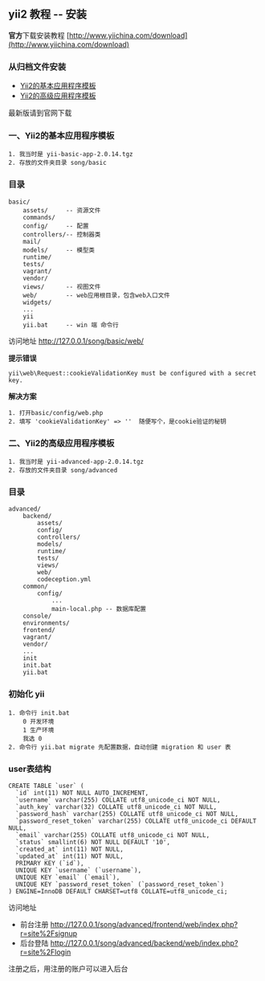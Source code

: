 ## yii2 教程 -- 安装

**官方**下载安装教程
[http://www.yiichina.com/download](http://www.yiichina.com/download)

### 从归档文件安装

- [Yii2的基本应用程序模板](https://github.com/yiisoft/yii2/releases/download/2.0.14/yii-basic-app-2.0.14.tgz)
- [Yii2的高级应用程序模板](https://github.com/yiisoft/yii2/releases/download/2.0.14/yii-advanced-app-2.0.14.tgz)

最新版请到官网下载

### 一、Yii2的基本应用程序模板

	1. 我当时是 yii-basic-app-2.0.14.tgz
	2. 存放的文件夹目录 song/basic

### 目录

	basic/
		assets/		-- 资源文件
		commands/
		config/		-- 配置
		controllers/-- 控制器类
		mail/
		models/		-- 模型类
		runtime/
		tests/
		vagrant/
		vendor/
		views/		-- 视图文件
		web/		-- web应用根目录，包含web入口文件
		widgets/
		...
		yii
		yii.bat 	-- win 端 命令行


访问地址 http://127.0.0.1/song/basic/web/

**提示错误**

	yii\web\Request::cookieValidationKey must be configured with a secret key.

**解决方案**
	
	1. 打开basic/config/web.php
	2. 填写 'cookieValidationKey' => ''  随便写个，是cookie验证的秘钥

### 二、Yii2的高级应用程序模板

	1. 我当时是 yii-advanced-app-2.0.14.tgz
	2. 存放的文件夹目录 song/advanced

### 目录

	advanced/
		backend/
			assets/
			config/
			controllers/
			models/
			runtime/
			tests/
			views/
			web/
			codeception.yml
		common/
			config/
				...
				main-local.php -- 数据库配置
		console/
		environments/
		frontend/
		vagrant/
		vendor/
		...
		init
		init.bat
		yii.bat

### 初始化 yii
	
	1. 命令行 init.bat
		0 开发环境
		1 生产环境
		我选 0
	2. 命令行 yii.bat migrate 先配置数据，自动创建 migration 和 user 表

### user表结构

	CREATE TABLE `user` (
	  `id` int(11) NOT NULL AUTO_INCREMENT,
	  `username` varchar(255) COLLATE utf8_unicode_ci NOT NULL,
	  `auth_key` varchar(32) COLLATE utf8_unicode_ci NOT NULL,
	  `password_hash` varchar(255) COLLATE utf8_unicode_ci NOT NULL,
	  `password_reset_token` varchar(255) COLLATE utf8_unicode_ci DEFAULT NULL,
	  `email` varchar(255) COLLATE utf8_unicode_ci NOT NULL,
	  `status` smallint(6) NOT NULL DEFAULT '10',
	  `created_at` int(11) NOT NULL,
	  `updated_at` int(11) NOT NULL,
	  PRIMARY KEY (`id`),
	  UNIQUE KEY `username` (`username`),
	  UNIQUE KEY `email` (`email`),
	  UNIQUE KEY `password_reset_token` (`password_reset_token`)
	) ENGINE=InnoDB DEFAULT CHARSET=utf8 COLLATE=utf8_unicode_ci;


访问地址 

- 前台注册 http://127.0.0.1/song/advanced/frontend/web/index.php?r=site%2Fsignup
- 后台登陆 http://127.0.0.1/song/advanced/backend/web/index.php?r=site%2Flogin

注册之后，用注册的账户可以进入后台
